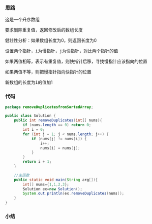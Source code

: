 ### 思路

这是一个升序数组

要求删除重复值，返回修改后的数组长度

健壮性分析：如果数组长度为0，则返回长度为0

设置两个指针，<kbd>i</kbd>为慢指针，<kbd>j</kbd>为快指针，对比两个指针的值

如果两值相等，表示有重复值，则快指针后移，寻找慢指针应该指向的位置

如果两值不等，则把慢指针指向快指针的位置

新数组的长度为<kbd>i</kbd>的值加1

### 代码

```java
package removeDuplicatesfromSortedArray;

public class Solution {
    public int removeDuplicates(int[] nums){
        if (nums.length == 0) return 0;
        int i = 0;
        for (int j = 1; j < nums.length; j++) {
            if (nums[j] != nums[i]) {
                i++;
                nums[i] = nums[j];
            }
        }
        return i + 1;
    }

    //主函数
    public static void main(String arg[]){
        int[] nums={1,1,2,3};
        Solution ex=new Solution();
        System.out.println(ex.removeDuplicates(nums));
    }
}
```

### 小结


